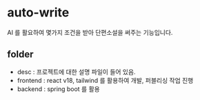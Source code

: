 # auto-write

AI 를 활요하여 몇가지 조건을 받아 단편소설을 써주는 기능입니다.

## folder

- desc : 프로젝트에 대한 설명 파일이 들어 있음.
- frontend : react v18, tailwind 를 활용하여 개발, 퍼블리싱 작업 진행
- backend : spring boot 를 활용